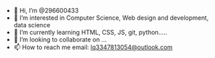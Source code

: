 - 👋 Hi, I’m @296600433
- 👀 I’m interested in Computer Science, Web design and development, data science
- 🌱 I’m currently learning HTML, CSS, JS, git, python.....
- 💞️ I’m looking to collaborate on ...
- 📫 How to reach me email: lq3347813054@outlook.com

<!---
296600433/296600433 is a ✨ special ✨ repository because its `README.md` (this file) appears on your GitHub profile.
You can click the Preview link to take a look at your changes.
--->
